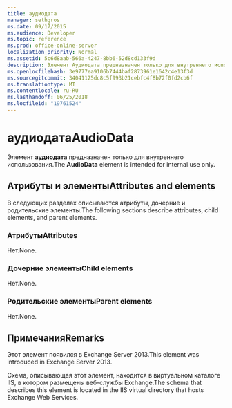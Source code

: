 ```yaml
---
title: аудиодата
manager: sethgros
ms.date: 09/17/2015
ms.audience: Developer
ms.topic: reference
ms.prod: office-online-server
localization_priority: Normal
ms.assetid: 5c6d8aab-566a-4247-8bb6-52d8cd133f9d
description: Элемент Аудиодата предназначен только для внутреннего использования.
ms.openlocfilehash: 3e9777ea9106b7444baf2873961e1642c4e13f3d
ms.sourcegitcommit: 34041125dc8c5f993b21cebfc4f8b72f0fd2cb6f
ms.translationtype: MT
ms.contentlocale: ru-RU
ms.lasthandoff: 06/25/2018
ms.locfileid: "19761524"
---
```

# <a name="audiodata"></a><span data-ttu-id="0f30b-103">аудиодата</span><span class="sxs-lookup"><span data-stu-id="0f30b-103">AudioData</span></span>

<span data-ttu-id="0f30b-104">Элемент **аудиодата** предназначен только для внутреннего использования.</span><span class="sxs-lookup"><span data-stu-id="0f30b-104">The **AudioData** element is intended for internal use only.</span></span> 

## <a name="attributes-and-elements"></a><span data-ttu-id="0f30b-105">Атрибуты и элементы</span><span class="sxs-lookup"><span data-stu-id="0f30b-105">Attributes and elements</span></span>

<span data-ttu-id="0f30b-106">В следующих разделах описываются атрибуты, дочерние и родительские элементы.</span><span class="sxs-lookup"><span data-stu-id="0f30b-106">The following sections describe attributes, child elements, and parent elements.</span></span>
  
### <a name="attributes"></a><span data-ttu-id="0f30b-107">Атрибуты</span><span class="sxs-lookup"><span data-stu-id="0f30b-107">Attributes</span></span>

<span data-ttu-id="0f30b-108">Нет.</span><span class="sxs-lookup"><span data-stu-id="0f30b-108">None.</span></span>
  
### <a name="child-elements"></a><span data-ttu-id="0f30b-109">Дочерние элементы</span><span class="sxs-lookup"><span data-stu-id="0f30b-109">Child elements</span></span>

<span data-ttu-id="0f30b-110">Нет.</span><span class="sxs-lookup"><span data-stu-id="0f30b-110">None.</span></span>
  
### <a name="parent-elements"></a><span data-ttu-id="0f30b-111">Родительские элементы</span><span class="sxs-lookup"><span data-stu-id="0f30b-111">Parent elements</span></span>

<span data-ttu-id="0f30b-112">Нет.</span><span class="sxs-lookup"><span data-stu-id="0f30b-112">None.</span></span>
  
## <a name="remarks"></a><span data-ttu-id="0f30b-113">Примечания</span><span class="sxs-lookup"><span data-stu-id="0f30b-113">Remarks</span></span>

<span data-ttu-id="0f30b-114">Этот элемент появился в Exchange Server 2013.</span><span class="sxs-lookup"><span data-stu-id="0f30b-114">This element was introduced in Exchange Server 2013.</span></span>
  
<span data-ttu-id="0f30b-115">Схема, описывающая этот элемент, находится в виртуальном каталоге IIS, в котором размещены веб-службы Exchange.</span><span class="sxs-lookup"><span data-stu-id="0f30b-115">The schema that describes this element is located in the IIS virtual directory that hosts Exchange Web Services.</span></span>
  

